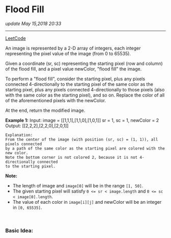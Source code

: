 # Flood Fill
_update May 15,2018  20:33_

---
[LeetCode](https://leetcode.com/problems/flood-fill/description/)


An image is represented by a 2-D array of integers, each integer representing the pixel value of the image (from 0 to 65535).

Given a coordinate (sr, sc) representing the starting pixel (row and column) of the flood fill, and a pixel value newColor, "flood fill" the image.

To perform a "flood fill", consider the starting pixel, plus any pixels connected 4-directionally to the starting pixel of the same color as the starting pixel, plus any pixels connected 4-directionally to those pixels (also with the same color as the starting pixel), and so on. Replace the color of all of the aforementioned pixels with the newColor.

At the end, return the modified image.

**Example 1:**
    Input: 
    image = [[1,1,1],[1,1,0],[1,0,1]]
    sr = 1, sc = 1, newColor = 2
    Output: [[2,2,2],[2,2,0],[2,0,1]]
    
    Explanation: 
    From the center of the image (with position (sr, sc) = (1, 1)), all pixels connected 
    by a path of the same color as the starting pixel are colored with the new color.
    Note the bottom corner is not colored 2, because it is not 4-directionally connected
    to the starting pixel.

**Note:**
* The length of image and `image[0]` will be in the range `[1, 50]`.
* The given starting pixel will satisfy `0 <= sr < image.length` and `0 <= sc < image[0].length`.
* The value of each color in `image[i][j]` and newColor will be an integer in `[0, 65535]`.

<br>

### Basic Idea:
